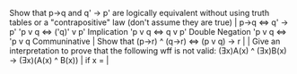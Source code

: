 
 Show that p->q and q' -> p' are logically equivalent without using truth tables or a "contrapositive" law (don't assume they are true)
 |
    p->q <=> q' -> p'
    'p v q <=> ('q)' v p'     Implication
    'p v q <=> q v p'         Double Negation
    'p v q <=> 'p v q         Communinative
 |
 Show that (p->r) ^ (q->r) <=> (p v q) -> r
 |
 |
 Give an interpretation to prove that the following wff is not valid: (Ǝx)A(x) ^ (Ǝx)B(x) -> (Ǝx)(A(x) ^ B(x))
 |
      if x = 
 |
